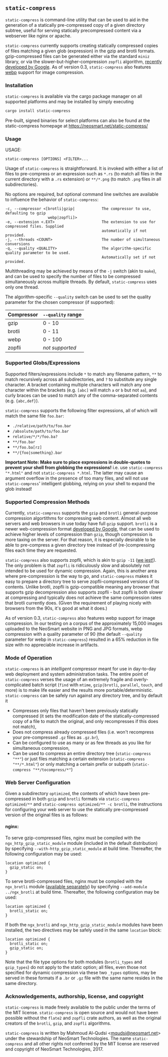 ## `static-compress`

`static-compress` is command-line utility that can be used to aid in the generation of a statically pre-compressed copy of a given directory subtree, useful for serving statically precompressed content via a webserver like nginx or apache.

`static-compress` currently supports creating statically compressed copies of files matching a given glob (expression) in the gzip and brotli formats. gzip-compressed files can be generated either via the standard `miniz` library, or via the slower-but-higher-compression `zopfli` algorithm, [recently developed by Google](https://en.wikipedia.org/wiki/Zopfli). As of version 0.3, `static-compress` also features [webp](https://developers.google.com/speed/webp/) support for image compression.

### Installation

`static-compress` is available via the cargo package manager on all supported platforms and may be installed by simply executing

```bash
cargo install static-compress
```

Pre-built, signed binaries for select platforms can also be found at the static-compress homepage at 
https://neosmart.net/static-compress/

### Usage

USAGE:

    static-compress [OPTIONS] <FILTER>...
Usage of `static-compress` is straightforward. It is invoked with either a list of files to pre-compress or an expression such as `*.rs` (to match all files in the current directory with a `.rs` extension) or `**/*.png` (to match `.png` files in all subdirectories). 

No options are required, but optional command line switches are available to influence the behavior of `static-compress`:

    -c, --compressor <[brotli|gzip|            The compressor to use, defaulting to gzip
                       webp|zopfli]>
    -e, --extension <.EXT>                     The extension to use for compressed files. Supplied
                                               automatically if not provided.
    -j, --threads <COUNT>                      The number of simultaneous conversions
    -q, --quality <QUALITY>                    The algorithm-specific quality parameter to be used.
                                               Automatically set if not provided.

Multithreading may be achieved by means of the `-j` switch (akin to `make`), and can be used to specify the number of files to be compressed simultaneously across multiple threads. By default, `static-compress` uses only one thread.

The algorithm-specific `--quality` switch can be used to set the quality parameter for the chosen compressor (if supported):

| Compressor | `--quality` range |
| ---------- | ----------------- |
| gzip       | 0 - 10            |
| brotli     | 0 - 11            |
| webp       | 0 - 100           |
| zopfli     | *not supported*   |

### Supported Globs/Expressions

Supported filters/expressions include `*` to match any filename pattern, `**` to match recursively across all subdirectories, and `?` to substitute any single character. A bracket containing multiple characters will match any one character within the brackets (e.g. `[abc]` will match `a` or `b` but not `aa`), and curly braces can be used to match any of the comma-separated contents (e.g. `{abc,def}`).

`static-compress` supports the following filter expressions, all of which will match the same file `foo.bar`:

* `./relative/path/to/foo.bar`
* `/absolute/path/to/foo.bar`
* `relative/*/*/foo.ba?`
* `**/foo.bar`
* `**/foo.ba[rz]`
* `**/{foo|something}.bar`

**Important Note: Make sure to place expressions in double-quotes to prevent your shell from globbing the expressions!** i.e. use `static-compress "*.html"` and not `static-compress *.html`. The latter may cause an argument overflow in the presence of too many files, and will not use `static-compress`' intelligent globbing, relying on your shell to expand the glob instead!

### Supported Compression Methods

Currently, `static-compress` supports the `gzip` and `brotli` general-purpose compression algortithms for compressing web content. Almost all web servers and web browsers in use today have full `gzip` support. `brotli` is a newer web-compression format [developed by Google](https://en.wikipedia.org/wiki/Brotli), that can be used to achieve higher levels of compression than `gzip`, though compression is more taxing on the server. For that reason, it is especially desirable to be able to pre-compress a given directory tree instead of (re-)compressing files each time they are requested.

`static-compress` also supports zopfli, which is akin to `gzip -11` ([we jest!](https://www.youtube.com/watch?v=KOO5S4vxi0o)). The only problem is that `zopfli` is ridiculously slow and absolutely not intended to be used for dynamic compression. Again, this is another area where pre-compression is the way to go, and `static-compress` makes it easy to prepare a directory tree to serve zopfli-compressed versions of its contents. Unlike brotli, zopfli is gzip-compatible meaning any browser that supports gzip decompression also supports zopfli - but zopfli is both slower at compressing and typically does not achieve the same compression rates that brotli currently does. (Given the requirement of playing nicely with browsers from the 90s, it's good at what it does.)

As of version 0.3, `static-compress` also features webp support for image compression. In our testing on a corpus of the approximately 15,000 images uploaded to the NeoSmart website in PNG and JPG formats, webp compression with a quality parameter of 90 (the default `--quality` parameter for webp in `static-compress`) resulted in a 65% reduction in file size with no appreciable increase in artifacts.

### Mode of Operation

`static-compress` is an *intelligent* compressor meant for use in day-to-day web deployment and system administration tasks. The entire point of `static-compress` verses the usage of an extremely fragile and overly-complicated batch script (`find` with `mtime`, `gzip|brotli`, `parallel`, `touch`, and more) is to make life easier and the results more portable/deterministic. `static-compress` can be safely run against any directory tree, and by default it

* Compresses only files that haven't been previously statically compressed (it sets the modification date of the statically-compressed copy of a file to match the original, and only recompresses if this does not match),
* Does not compress already compressed files (i.e. won't recompress your pre-compressed `.gz` files as `.gz.br`),
* Can be configured to use as many or as few threads as you like for simultaneous compression,
* Can be used to compress an entire directory tree (`static-compress "**"`) or just files matching a certain extension (`static-compress "**/*.html"`) or only matching a certain prefix or subpath (`static-compress "**/tocompress/*"`)

### Web Server Configuration

Given a subdirectory `optimized`, the contents of which have been pre-compressed in both `gzip` and `brotli` formats via `static-compress optimized/**` and `static-compress optimized/** -c brotli`, the instructions for configuring your web server to use the statically pre-compressed version of the original files is as follows:

#### nginx:

To serve gzip-compressed files, nginx must be compiled with the `ngx_http_gzip_static_module` module (included in the default distribution) by specifying `--with-http_gzip_static_module` at build time. Thereafter, the following configuration may be used:

```nginx
location optimized {
  gzip_static on;
}
```

To serve brotli-compressed files, nginx must be compiled with the `ngx_brotli` module ([available separately](https://github.com/google/ngx_brotli)) by specifying `--add-module ../ngx_brotli` at build time. Thereafter, the following configuration may be used:

```nginx
location optimized {
  brotli_static on;
}
```

If both the `ngx_brotli` and `ngx_http_gzip_static_module` modules have been installed, the two directives may be safely used in the same `location` block:

```nginx
location optimized {
  brotli_static on;
  gzip_static on;
}
```

Note that the file type options for both modules (``brotli_types`` and `gzip_types`) do not apply to the static option; all files, even those not specified for dynamic compression via these two `_types` options, may be served in these formats if a `.br` or `.gz` file with the same name resides in the same directory.

### Acknowledgements, authorship, license, and copyright

`static-compress` is made freely available to the public under the terms of the MIT license. `static-compress` is open source and would not have been possible without the `flate2` and `zopfli` crate authors, as well as the original creators of the `brotli`, `gzip`, and `zopfli` algorithms.

`static-compress` is written by Mahmoud Al-Qudsi <[mqudsi@neosmart.net](mailto:mqudsi@neosmart.net)> under the stewardship of NeoSmart Technologies. The name `static-compress` and all other rights not conferred by the MIT license are reserved and copyright of NeoSmart Technologies, 2017.
